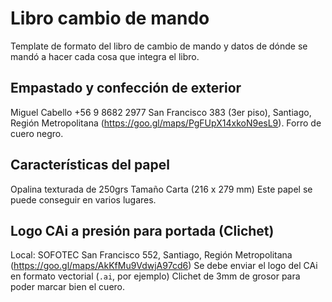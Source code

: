 # Libro cambio de mando
Template de formato del libro de cambio de mando y datos de dónde se mandó a hacer cada cosa que integra el libro.

## Empastado y confección de exterior
Miguel Cabello
+56 9 8682 2977
San Francisco 383 (3er piso), Santiago, Región Metropolitana (https://goo.gl/maps/PgFUpX14xkoN9esL9).
Forro de cuero negro.

## Características del papel
Opalina texturada de 250grs
Tamaño Carta (216 x 279 mm)
Este papel se puede conseguir en varios lugares.

## Logo CAi a presión para portada (Clichet)
Local: SOFOTEC
San Francisco 552, Santiago, Región Metropolitana (https://goo.gl/maps/AkKfMu9VdwjA97cd6)
Se debe enviar el logo del CAi en formato vectorial (`.ai`, por ejemplo)
Clichet de 3mm de grosor para poder marcar bien el cuero.
